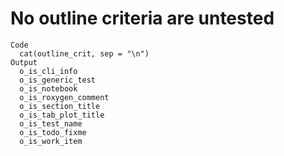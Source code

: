 # No outline criteria are untested

    Code
      cat(outline_crit, sep = "\n")
    Output
      o_is_cli_info
      o_is_generic_test
      o_is_notebook
      o_is_roxygen_comment
      o_is_section_title
      o_is_tab_plot_title
      o_is_test_name
      o_is_todo_fixme
      o_is_work_item

